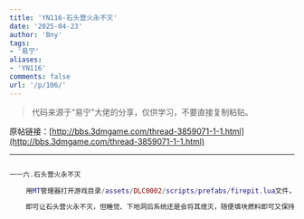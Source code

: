 ```yaml
---
title: 'YN116-石头营火永不灭'
date: '2025-04-23'
author: 'Bny'
tags:
- '易宁'
aliases:
- 'YN116'
comments: false
url: '/p/106/'
---
```


> 代码来源于“易宁”大佬的分享，仅供学习，不要直接复制粘贴。

原帖链接：[http://bbs.3dmgame.com/thread-3859071-1-1.html](http://bbs.3dmgame.com/thread-3859071-1-1.html)

---

```lua  

一一六.石头营火永不灭

	用MT管理器打开游戏目录/assets/DLC0002/scripts/prefabs/firepit.lua文件，将if section == 0 then替换为if section < 0 then

	即可让石头营火永不灭，但睡觉、下地洞后系统还是会将其熄灭，随便填块燃料即可又保持不灭

```  

